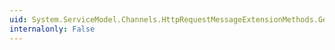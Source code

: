 ```yaml
---
uid: System.ServiceModel.Channels.HttpRequestMessageExtensionMethods.GetUserPrincipal(System.Net.Http.HttpRequestMessage)
internalonly: False
---
```

